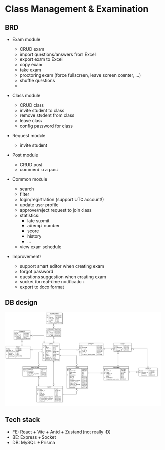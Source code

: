 # Class Management & Examination

## BRD
- Exam module
  - CRUD exam
  - import questions/answers from Excel
  - export exam to Excel
  - copy exam
  - take exam
  - proctoring exam (force fullscreen, leave screen counter, ...)
  - shuffle questions
  - 

- Class module
  - CRUD class
  - invite student to class
  - remove student from class
  - leave class
  - config password for class

- Request module
  - invite student

- Post module
  - CRUD post
  - comment to a post

- Common module
  - search
  - filter
  - login/registration (support UTC account!)
  - update user profile
  - approve/reject request to join class
  - statistics:
      - late submit
      - attempt number
      - score
      - history
      - ...
  - view exam schedule

- Improvements
  - support smart editor when creating exam
  - forgot password
  - questions suggestion when creating exam
  - socket for real-time notification
  - export to docx format

## DB design
![erd](./ERD.png)

## Tech stack
- FE: React + Vite + Antd + Zustand (not really :D)
- BE: Express + Socket
- DB: MySQL + Prisma